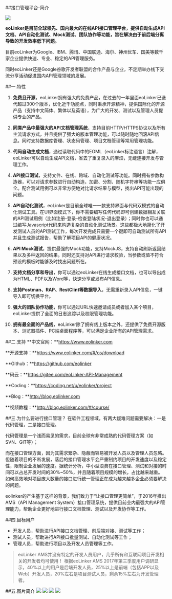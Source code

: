 ##接口管理平台-简介

![](http://data.eolinker.com/course/9bcmlkG4510268b4878e421aa6ab454fafcc5661b7f1a01)

**eoLinker是目前全球领先、国内最大的在线API接口管理平台，提供自动生成API文档、API自动化测试、Mock测试、团队协作等功能，旨在解决由于前后端分离导致的开发效率低下问题。**

目前eoLinker为Google、IBM、腾讯、中国联通、海尔、神州优车、国美等数千家企业提供快速、专业、稳定的API管理服务。

同时eoLinker还是Google谷歌开发者联盟的合作产品与企业，不定期举办线下交流分享活动促进国内API管理领域的发展。


##一.特性

1. **免费且开源**，eoLinker拥有强大的免费产品，在过去的一年里面eoLinker已迭代超过300个版本，优化近千功能点，同时秉承开源精神，提供国际化的开源产品（支持中文简体、繁体以及英语），为广大的开发、测试以及管理人员提供专业的产品。

2. **同类产品中最强大的API文档管理系统**，支持目前HTTP/HTTPS协议以及所有主流请求方式，并且提供了强大的版本管理功能，可以随时随地回滚API信息。同时支持数据库管理、状态码管理、项目文档管理等常用管理功能。

3. **代码自动生成文档**，通过读取代码中的EOML（eoLinker标注语言）注解，eoLinker可以自动生成API文档，省去了重复录入的麻烦，无缝连接开发与管理工作。

4. **API接口测试**，支持文件、在线、跨域、自动化测试等功能。同时拥有参数构造器，可以对请求参数进行自动构造，加密、分割、随机字符串等功能一应俱全。配合测试用例可以非常方便地对比请求结果与模型，找出API可能出现的问题。

5. **API自动化测试**，eoLinker是目前全球唯一一款支持界面与代码双模式的自动化测试工具。在UI界面模式下，你不需要编写任何代码即可创建数据相互关联的API测试用例（比如注册-登录-检查登陆状况-退出登录）；同时你也可以通过编写Javascript代码来构造复杂的自动化测试场景。这些都极大地简化了开发测试人员的API测试工作，每次开发完成只需要一个键即可自动测试所有API并且生成测试报告，帮助了解项目API的健康状况。

6. **API Mock测试**，提供最强的Mock功能，支持MockJS，支持自动刷新返回结果以及多种返回的结果。同时还支持对API进行请求校验，当参数或值不符合预设的模板时能够及时找出问题所在。

7. **支持文档分享和导出**，你可以通过eoLinker在线生成接口文档，也可以导出成为HTML、PDF以及Word等，快速分享或发布API信息。

8. **支持Postman、RAP、RestClint等数据导入**，无需重新录入API信息，一键导入即可切换平台。

9. **强大的团队协作功能**，你可以通过URL快速邀请成员或者加入某个项目，eoLinker提供了全面的日志追踪以及权限管理功能。

10. **拥有最全面的产品线**，eoLinker除了拥有线上版本之外，还提供了免费开源版本、浏览器插件、PC端桌面程序等，可以满足企业所有的API管理需求。

##二.支持
**中文官网：**https://www.eolinker.com

**开源支持：**https://www.eolinker.com/#/os/download

**Github：**https://github.com/eolinker

**码云：**https://gitee.com/eoLinker-API-Management

**Coding：**https://coding.net/u/eolinker/project

**Blog：**http://blog.eolinker.com

**视频教程：**http://blog.eolinker.com/#/course/


##三.为什么要进行接口管理？
在软件工程领域，有两大疑难问题需要解决：一是代码管理，二是接口管理。

代码管理是一个浅而易见的需求，目前全球有非常成熟的代码管理方案（如SVN、GIT等）；

而在接口管理方面，因为其需求繁杂、隐蔽而容易被开发人员以及管理人员忽略。但随着项目的不断发展，落后的接口管理水平会严重制约项目的开发速度以及稳定性，限制企业发展的速度。据统计分析，中小型浪费在接口管理、测试和对接的时间可以占总开发时间的30%~50%，并且随着项目规模的增长，占比越来越重。如何高效地对项目庞大数量的接口进行统一管理正在成为越来越多企业必须要解决的问题。

eolinker的产生基于这样的背景，我们致力于“让接口管理更简单”，于2016年推出AMS（API Management System）接口管理系统，提供目前业内最强大的API管理能力，帮助企业更好地进行接口文档管理、测试以及开发协作等工作。

##四.目标用户
- 开发人员，帮助进行API接口文档管理、前后端对接、测试等工作；
- 测试人员，帮助进行API接口批量测试、自动化测试等工作；
- 管理人员，帮助进行项目以及开发人员管理等工作。

> eoLinker AMS并没有特定的开发人员用户，几乎所有和互联网项目开发相关的开发者均可使用！
根据eoLinker AMS 2017年第三季度用户调研显示，40%以上的用户是后端开发人员，25%以上是前端（包括APP以及Web）开发人员，20%左右是项目测试人员，剩余15%左右为开发管理者。

##五.图片简介
![](http://data.eolinker.com/course/y4ZjNpF89dad7b89a3bce2cc61436e2d17b440c51e5c912)
![](http://data.eolinker.com/course/xKNXNQB0c14903a5c75846f920a1ba2faaaea70a99ed98e)
![](http://data.eolinker.com/course/S3zapZhc480485c7cb84e4f145c597f8b287f4428f58b20)
![](http://data.eolinker.com/course/EA8yleu220e5ea10a8ad38f675321837efc60a1fe0089d3)

